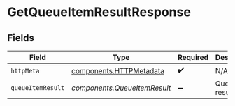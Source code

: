 # GetQueueItemResultResponse


## Fields

| Field                                                              | Type                                                               | Required                                                           | Description                                                        |
| ------------------------------------------------------------------ | ------------------------------------------------------------------ | ------------------------------------------------------------------ | ------------------------------------------------------------------ |
| `httpMeta`                                                         | [components.HTTPMetadata](../../models/components/httpmetadata.md) | :heavy_check_mark:                                                 | N/A                                                                |
| `queueItemResult`                                                  | *components.QueueItemResult*                                       | :heavy_minus_sign:                                                 | Queue item result                                                  |